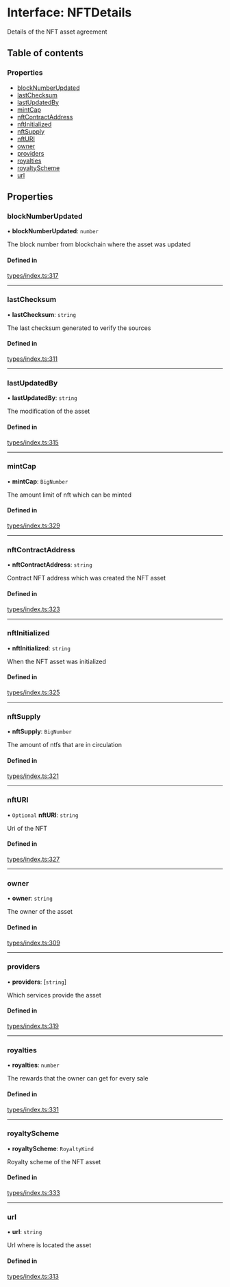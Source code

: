 # Interface: NFTDetails

Details of the NFT asset agreement

## Table of contents

### Properties

- [blockNumberUpdated](NFTDetails.md#blocknumberupdated)
- [lastChecksum](NFTDetails.md#lastchecksum)
- [lastUpdatedBy](NFTDetails.md#lastupdatedby)
- [mintCap](NFTDetails.md#mintcap)
- [nftContractAddress](NFTDetails.md#nftcontractaddress)
- [nftInitialized](NFTDetails.md#nftinitialized)
- [nftSupply](NFTDetails.md#nftsupply)
- [nftURI](NFTDetails.md#nfturi)
- [owner](NFTDetails.md#owner)
- [providers](NFTDetails.md#providers)
- [royalties](NFTDetails.md#royalties)
- [royaltyScheme](NFTDetails.md#royaltyscheme)
- [url](NFTDetails.md#url)

## Properties

### blockNumberUpdated

• **blockNumberUpdated**: `number`

The block number from blockchain where the asset was updated

#### Defined in

[types/index.ts:317](https://github.com/nevermined-io/react-components/blob/cbb6826/catalog/src/types/index.ts#L317)

___

### lastChecksum

• **lastChecksum**: `string`

The last checksum generated to verify the sources

#### Defined in

[types/index.ts:311](https://github.com/nevermined-io/react-components/blob/cbb6826/catalog/src/types/index.ts#L311)

___

### lastUpdatedBy

• **lastUpdatedBy**: `string`

The modification of the asset

#### Defined in

[types/index.ts:315](https://github.com/nevermined-io/react-components/blob/cbb6826/catalog/src/types/index.ts#L315)

___

### mintCap

• **mintCap**: `BigNumber`

The amount limit of nft which can be minted

#### Defined in

[types/index.ts:329](https://github.com/nevermined-io/react-components/blob/cbb6826/catalog/src/types/index.ts#L329)

___

### nftContractAddress

• **nftContractAddress**: `string`

Contract NFT address which was created the NFT asset

#### Defined in

[types/index.ts:323](https://github.com/nevermined-io/react-components/blob/cbb6826/catalog/src/types/index.ts#L323)

___

### nftInitialized

• **nftInitialized**: `string`

When the NFT asset was initialized

#### Defined in

[types/index.ts:325](https://github.com/nevermined-io/react-components/blob/cbb6826/catalog/src/types/index.ts#L325)

___

### nftSupply

• **nftSupply**: `BigNumber`

The amount of ntfs that are in circulation

#### Defined in

[types/index.ts:321](https://github.com/nevermined-io/react-components/blob/cbb6826/catalog/src/types/index.ts#L321)

___

### nftURI

• `Optional` **nftURI**: `string`

Uri of the NFT

#### Defined in

[types/index.ts:327](https://github.com/nevermined-io/react-components/blob/cbb6826/catalog/src/types/index.ts#L327)

___

### owner

• **owner**: `string`

The owner of the asset

#### Defined in

[types/index.ts:309](https://github.com/nevermined-io/react-components/blob/cbb6826/catalog/src/types/index.ts#L309)

___

### providers

• **providers**: [`string`]

Which services provide the asset

#### Defined in

[types/index.ts:319](https://github.com/nevermined-io/react-components/blob/cbb6826/catalog/src/types/index.ts#L319)

___

### royalties

• **royalties**: `number`

The rewards that the owner can get for every sale

#### Defined in

[types/index.ts:331](https://github.com/nevermined-io/react-components/blob/cbb6826/catalog/src/types/index.ts#L331)

___

### royaltyScheme

• **royaltyScheme**: `RoyaltyKind`

Royalty scheme of the NFT asset

#### Defined in

[types/index.ts:333](https://github.com/nevermined-io/react-components/blob/cbb6826/catalog/src/types/index.ts#L333)

___

### url

• **url**: `string`

Url where is located the asset

#### Defined in

[types/index.ts:313](https://github.com/nevermined-io/react-components/blob/cbb6826/catalog/src/types/index.ts#L313)
